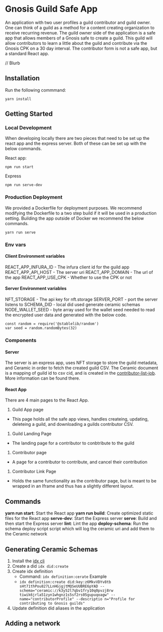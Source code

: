 # Gnosis Guild Safe App

An application with two user profiles a guild contributor and guild owner. One can think of a guild as a method for a content creating organization to receive recurring revenue. The guild owner side of the application is a safe app that allows members of a Gnosis safe to create a guild. This guild will allow contributors to learn a little about the guild and contribute via the Gnosis CPK on a 30 day interval. The contributor form is not a safe app, but a standard React app.

// Blurb

## Installation

Run the following commmand:

```
yarn install
```

## Getting Started

### Local Development

When developing locally there are two pieces that need to be set up the react app and the express server. Both of these can be set up with the below commands.

React app:

```
npm run start
```

Express

```
npm run serve-dev
```

### Production Deployment

We provided a Dockerfile for deployment purposes. We recommend modifying the Dockerfile to a two step build if it will be used in a production setting. Building the app outside of Docker we recommend the below commands.

```
yarn run serve
```

### Env vars

#### Client Environment variables

REACT_APP_INFURA_ID - The infura client id for the guild app
REACT_APP_API_HOST - The server uri
REACT_APP_DOMAIN - The url of the app
REACT_APP_USE_CPK - Whether to use the CPK or not

#### Server Environment variables

NFT_STORAGE - The api key for nft.storage
SERVER_PORT - port the server listens to
SCHEMA_DID - local did used generate ceramic schemas
NODE_WALLET_SEED - byte array used for the wallet seed needed to read the encrypted user data and generated with the below code.

```
const random = require('@stablelib/random')
var seed = random.randomBytes(32)
```

### Components

#### Server

The server is an express app, uses NFT storage to store the guild metadata, and Ceramic in order to fetch the created guild CSV. The Ceramic document is a mapping of guild id to csv cid, and is created in the [contributor-list-job](./packages/contributor-list-job). More information can be found there.

#### React App

There are 4 main pages to the React App.

1. Guild App page

- This page holds all the safe app views, handles createing, updating, deleteing a guild, and downloading a guilds contributor CSV.

1. Guild Landing Page

- The landing page for a contributor to conbtribute to the guild

1. Contributor page

- A page for a contributor to contribute, and cancel their contribution

1. Contributor Link Page

- Holds the same functionality as the contributor page, but is meant to be wrapped in an Iframe and thus has a slightly different layout.

## Commands

**yarn run start**: Start the React app
**yarn run build**: Create optimized static files for the React app
**serve-dev**: Start the Express server
**serve**: Build and then start the Express server
**lint**: Lint the app
**deploy-schema**: Run the schema deploy script script which will log the ceramic uri and add them to the Ceramic network

## Generating Ceramic Schemas

1. Install the [idx cli](https://www.npmjs.com/package/@ceramicstudio/idx-cli)
1. Create a did `idx did:create`
1. Create idx definition
   - Command: `idx definition:cerate`
     Example
   - `idx definition:create did:key:z6MkvVDYv8tb sHt71thPou827LLnHGjgjtMQSeUUBRE6pYAD --schema="ceramic://k3y52l7qbv1fry10q0pvzj8rw tiwik6jrla51zyn1whgnz1s5sf2rs05gupuqoagw" --name="contributorProfile" --descriptio n="Profile for contributing to Gnosis guilds"`
1. Update definition did aliases in the application

## Adding a network
